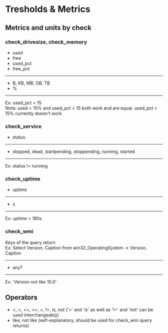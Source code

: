 ﻿# Tresholds & Metrics

## Metrics and units by check

### check_drivesize, check_memory

- used
- free
- used_pct
- free_pct
___
- B, KB, MB, GB, TB
- %
___
Ex: used_pct < 15  
Note: used < 15% and used_pct < 15 both work and are equal. used_pct < 15% currently doesn't work

### check_service

- status
___
- stopped, dead, startpending, stoppending, running, started
___
Ex: status != running

### check_uptime

- uptime
___
- s
___
Ex: uptime < 180s

### check_wmi

Keys of the query return  
Ex: Select Version, Caption from win32_OperatingSystem -> Version, Caption
___
- any?
___
Ex: 'Version not like 10.0'

## Operators

- <, >, <=, >=, =, !=, is, not ('=' and 'is' as well as '!=' and 'not' can be used interchangeably)
- like, not like (self-explanatory, should be used for check_wmi query returns)